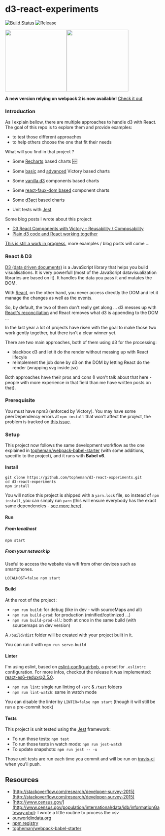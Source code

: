 d3-react-experiments
====================

[![Build Status](https://travis-ci.org/topheman/d3-react-experiments.svg?branch=v2.x)](https://travis-ci.org/topheman/d3-react-experiments)
![Release](https://img.shields.io/badge/release-v2-blue.svg)

<img src="https://cdn.rawgit.com/topheman/d3-react-experiments/master/src/assets/images/react-logo.svg" width="200"><img src="https://cdn.rawgit.com/topheman/d3-react-experiments/master/src/assets/images/d3-logo.png" width="200">

**A new version relying on webpack 2 is now available!** [Check it out](https://github.com/topheman/d3-react-experiments)

### Introduction

As I explain bellow, there are multiple approaches to handle d3 with React. The goal of this repo is to explore them and provide examples:

* to test those different approaches
* to help others choose the one that fit their needs

What will you find in that project ?

* Some [Recharts](https://topheman.github.io/d3-react-experiments/#/recharts/transition-multi-line-chart) based charts 🆕
* Some [basic](https://topheman.github.io/d3-react-experiments/#/victory/world-population-by-age-range) and [advanced](https://topheman.github.io/d3-react-experiments/#/victory/count-npm-downloads) Victory based charts
* Some [vanilla d3](https://topheman.github.io/d3-react-experiments/#/d3) components based charts
* Some [react-faux-dom based](https://topheman.github.io/d3-react-experiments/#/d3/react-faux-dom) component charts
* Some [d3act](https://topheman.github.io/d3-react-experiments/#/d3act) based charts

* Unit tests with [Jest](#tests)


Some blog posts I wrote about this project:

* [D3 React Components with Victory – Reusability / Composability](http://dev.topheman.com/d3-react-components-with-victory-reusability-composability)
* [Plain d3 code and React working together](http://dev.topheman.com/d3-react-chart-components/)

[This is still a work in progress](https://topheman.github.io/d3-react-experiments/#/), more examples / blog posts will come ...

### React & D3

[D3 (data driven documents)](http://d3js.org/) is a JavaScript library that helps you build visualisations. It is very powerfull (most of the JavaScript datavisualization libraries are based on it). It handles the data you pass it and mutates the DOM.

With [React](https://facebook.github.io/react/index.html), on the other hand, you never access directly the DOM and let it manage the changes as well as the events.

So, by default, the two of them don't really get along ... d3 messes up with [React's reconciliation](https://facebook.github.io/react/docs/reconciliation.html) and React removes what d3 is appending to the DOM ...

In the last year a lot of projects have risen with the goal to make those two work gently together, but there isn't a clear winner yet.

There are two main approaches, both of them using d3 for the processing:

* blackbox d3 and let it do the render without messing up with React lifecyle
* reimplement the job done by d3 on the DOM by letting React do the render (wrapping svg inside jsx)

Both approaches have their pros and cons (I won't talk about that here - people with more experience in that field than me have written posts on that).

### Prerequisite

You must have npm3 (enforced by Victory). You may have some peerDependency errors at `npm install` that won't affect the project, the problem is tracked on [this issue](https://github.com/FormidableLabs/victory/issues/275).

### Setup

This project now follows the same development workflow as the one explained in [topheman/webpack-babel-starter](https://github.com/topheman/webpack-babel-starter) (with some additions, specific to the project), and it runs with **Babel v6**.

#### Install

```shell
git clone https://github.com/topheman/d3-react-experiments.git
cd d3-react-experiments
npm install
```

You will notice this project is shipped with a `yarn.lock` file, so instead of `npm install`, you can simply run `yarn` (this will ensure everybody has the exact same dependencies - [see more here](https://code.facebook.com/posts/1840075619545360)).

#### Run

##### From localhost

`npm start`

##### From your network ip

Useful to access the website via wifi from other devices such as smartphones.

`LOCALHOST=false npm start`

#### Build

At the root of the project :

* `npm run build`: for debug (like in dev - with sourceMaps and all)
* `npm run build-prod`: for production (minified/optimized ...)
* `npm run build-prod-all`: both at once in the same build (with sourcemaps on dev version)

A `/build/dist` folder will be created with your project built in it.

You can run it with `npm run serve-build`

#### Linter

I'm using eslint, based on [eslint-config-airbnb](https://github.com/airbnb/javascript/tree/master/packages/eslint-config-airbnb), a preset for `.eslintrc` configuration. For more infos, checkout the release it was implemented: [react-es6-redux@2.5.0](https://github.com/topheman/react-es6-redux/releases/tag/v2.5.0).

* `npm run lint`: single run linting of `/src` & `/test` folders
* `npm run lint-watch`: same in watch mode

You can disable the linter by `LINTER=false npm start` (though it will still be run a pre-commit hook)

#### Tests

This project is unit tested using the [Jest](https://facebook.github.io/jest/) framework:

* To run those tests: `npm test`
* To run those tests in watch mode: `npm run jest-watch`
* To update snapshots: `npm run jest -- -u`

Those unit tests are run each time you commit and will be run on [travis-ci](https://travis-ci.org/topheman/d3-react-experiments) when you'll push.

## Resources

* [http://stackoverflow.com/research/developer-survey-2015](http://stackoverflow.com/research/developer-survey-2015)
* [http://www.census.gov/](http://www.census.gov/population/international/data/idb/informationGateway.php): I wrote a little routine to process the csv
* [ourworldindata.org](https://ourworldindata.org)
* [npm registry](https://docs.npmjs.com/misc/registry)
* [topheman/webpack-babel-starter](https://github.com/topheman/webpack-babel-starter)


